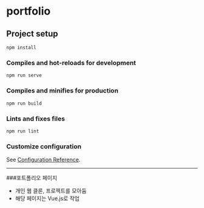 # portfolio

## Project setup
```
npm install
```

### Compiles and hot-reloads for development
```
npm run serve
```

### Compiles and minifies for production
```
npm run build
```

### Lints and fixes files
```
npm run lint
```

### Customize configuration
See [Configuration Reference](https://cli.vuejs.org/config/).

-------------
###포트폴리오 페이지
- 개인 웹 클론, 프로젝트를 모아둠
- 해당 페이지는 Vue.js로 작업
